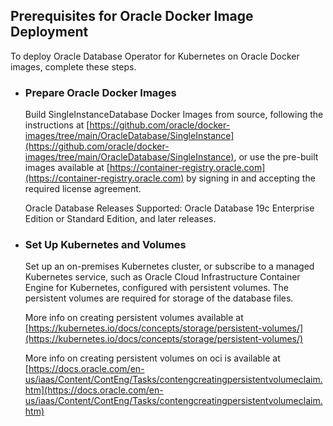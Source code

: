 ## Prerequisites for Oracle Docker Image Deployment
To deploy Oracle Database Operator for Kubernetes on Oracle Docker images, complete these steps. 

* ### Prepare Oracle Docker Images

  Build SingleInstanceDatabase Docker Images from source, following the instructions at [https://github.com/oracle/docker-images/tree/main/OracleDatabase/SingleInstance](https://github.com/oracle/docker-images/tree/main/OracleDatabase/SingleInstance), or
  use the pre-built images available at [https://container-registry.oracle.com](https://container-registry.oracle.com) by signing in and accepting the required license agreement.

  Oracle Database Releases Supported: Oracle Database 19c Enterprise Edition or Standard Edition, and later releases. 
  
* ### Set Up Kubernetes and Volumes

  Set up an on-premises Kubernetes cluster, or subscribe to a managed Kubernetes service, such as Oracle Cloud Infrastructure Container Engine for Kubernetes, configured with persistent volumes. The persistent volumes are required for storage of the database files.

  More info on creating persistent volumes available at [https://kubernetes.io/docs/concepts/storage/persistent-volumes/](https://kubernetes.io/docs/concepts/storage/persistent-volumes/)

  More info on creating persistent volumes on oci is available at [https://docs.oracle.com/en-us/iaas/Content/ContEng/Tasks/contengcreatingpersistentvolumeclaim.htm](https://docs.oracle.com/en-us/iaas/Content/ContEng/Tasks/contengcreatingpersistentvolumeclaim.htm)
